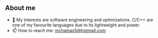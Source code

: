 ## About me
- 🔭 My interests are software engineering and optimizations. C/C++ are one of my favourite languages due to its lightweight and power.
- 📫 How to reach me: mchamas5@hotmail.com

